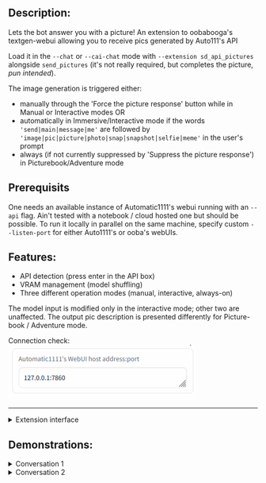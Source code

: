 ## Description:
Lets the bot answer you with a picture!
An extension to oobabooga's textgen-webui allowing you to receive pics generated by Auto111's API

Load it in the `--chat` or `--cai-chat` mode with `--extension sd_api_pictures` alongside `send_pictures` (it's not really required, but completes the picture, *pun intended*).

The image generation is triggered either:
- manually through the 'Force the picture response' button while in Manual or Interactive modes OR
- automatically in Immersive/Interactive mode if the words `'send|main|message|me'` are followed by `'image|pic|picture|photo|snap|snapshot|selfie|meme'` in the user's prompt
- always (if not currently suppressed by 'Suppress the picture response') in Picturebook/Adventure mode

## Prerequisits

One needs an available instance of Automatic1111's webui running with an `--api` flag. Ain't tested with a notebook / cloud hosted one but should be possible. 
To run it locally in parallel on the same machine, specify custom `--listen-port` for either Auto1111's or ooba's webUIs.

## Features:
- API detection (press enter in the API box)
- VRAM management (model shuffling)
- Three different operation modes (manual, interactive, always-on)

The model input is modified only in the interactive mode; other two are unaffected. The output pic description is presented differently for Picture-book / Adventure mode.

Connection check:
![API-check](./illust/API-check.gif)

---

<details>
<summary>Extension interface</summary>

![Interface](./illust/Interface.jpg)


</details>

## Demonstrations:

<details>
<summary>Conversation 1</summary>

![EXA1](https://user-images.githubusercontent.com/42910943/224866564-939a3bcb-e7cf-4ac0-a33f-b3047b55054d.jpg)
![EXA2](https://user-images.githubusercontent.com/42910943/224866566-38394054-1320-45cf-9515-afa76d9d7745.jpg)
![EXA3](https://user-images.githubusercontent.com/42910943/224866568-10ea47b7-0bac-4269-9ec9-22c387a13b59.jpg)
![EXA4](https://user-images.githubusercontent.com/42910943/224866569-326121ad-1ea1-4874-9f6b-4bca7930a263.jpg)


</details>

<details>
<summary>Conversation 2</summary>

![Hist1](https://user-images.githubusercontent.com/42910943/224865517-c6966b58-bc4d-4353-aab9-6eb97778d7bf.jpg)
![Hist2](https://user-images.githubusercontent.com/42910943/224865527-b2fe7c2e-0da5-4c2e-b705-42e233b07084.jpg)
![Hist3](https://user-images.githubusercontent.com/42910943/224865535-a38d94e7-8975-4a46-a655-1ae1de41f85d.jpg)

</details>

